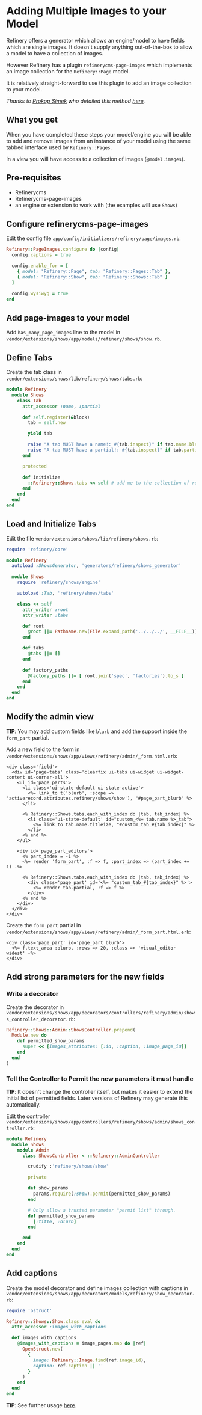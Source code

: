 # Adding Multiple Images to your Model

Refinery offers a generator which allows an engine/model to have fields which are single images. It doesn't supply anything out-of-the-box to allow a model to have a collection of images.

However Refinery has a plugin `refinerycms-page-images` which implements an image collection for the `Refinery::Page` model.

It is relatively straight-forward to use this plugin to add an image collection to your model.

*Thanks to [Prokop Simek](:https://github.com/prokopsimek) who detailed this method [here](:https://github.com/refinery/refinerycms-page-images/issues/111).*

## What you get

When you have completed these steps your model/engine you will be able to add and remove images from an instance of your model using the same tabbed interface used by `Refinery::Pages`.

In a view you will have access to a collection of images (`@model.images`).

## Pre-requisites

* Refinerycms
* Refinerycms-page-images
* an engine or extension to work with (the examples will use `Shows`)

## Configure refinerycms-page-images

Edit the config file `app/config/initializers/refinery/page/images.rb`:

```ruby
Refinery::PageImages.configure do |config|
  config.captions = true

  config.enable_for = [
    { model: "Refinery::Page", tab: "Refinery::Pages::Tab" },
    { model: "Refinery::Show", tab: "Refinery::Shows::Tab" }
  ]

  config.wysiwyg = true
end
```

## Add page-images to your model

Add `has_many_page_images` line to the model in `vendor/extensions/shows/app/models/refinery/shows/show.rb`.

## Define Tabs

Create the tab class in `vendor/extensions/shows/lib/refinery/shows/tabs.rb`:

```ruby
module Refinery
  module Shows
    class Tab
      attr_accessor :name, :partial

      def self.register(&block)
        tab = self.new

        yield tab

        raise "A tab MUST have a name!: #{tab.inspect}" if tab.name.blank?
        raise "A tab MUST have a partial!: #{tab.inspect}" if tab.partial.blank?
      end

      protected

      def initialize
        ::Refinery::Shows.tabs << self # add me to the collection of registered tabs
      end
    end
  end
end
```

## Load and Initialize Tabs

Edit the file `vendor/extensions/shows/lib/refinery/shows.rb`:

```ruby
require 'refinery/core'

module Refinery
  autoload :ShowsGenerator, 'generators/refinery/shows_generator'

  module Shows
    require 'refinery/shows/engine'

    autoload :Tab, 'refinery/shows/tabs'

    class << self
      attr_writer :root
      attr_writer :tabs

      def root
        @root ||= Pathname.new(File.expand_path('../../../', __FILE__))
      end

      def tabs
        @tabs ||= []
      end

      def factory_paths
        @factory_paths ||= [ root.join('spec', 'factories').to_s ]
      end
    end
  end
end
```

## Modify the admin view

__TIP__: You may add custom fields like `blurb` and add the support inside the `form_part` partial.

Add a new field to the form in `vendor/extensions/shows/app/views/refinery/admin/_form.html.erb`:

```erb
<div class='field'>
  <div id='page-tabs' class='clearfix ui-tabs ui-widget ui-widget-content ui-corner-all'>
    <ul id='page_parts'>
      <li class='ui-state-default ui-state-active'>
        <%= link_to t('blurb', :scope => 'activerecord.attributes.refinery/shows/show'), "#page_part_blurb" %>
      </li>

      <% Refinery::Shows.tabs.each_with_index do |tab, tab_index| %>
        <li class='ui-state-default' id="custom_<%= tab.name %>_tab">
          <%= link_to tab.name.titleize, "#custom_tab_#{tab_index}" %>
        </li>
      <% end %>
    </ul>

    <div id='page_part_editors'>
      <% part_index = -1 %>
      <%= render 'form_part', :f => f, :part_index => (part_index += 1) -%>

      <% Refinery::Shows.tabs.each_with_index do |tab, tab_index| %>
        <div class='page_part' id='<%= "custom_tab_#{tab_index}" %>'>
          <%= render tab.partial, :f => f %>
        </div>
      <% end %>
    </div>
  </div>
</div>
```

Create the `form_part` partial in `vendor/extensions/shows/app/views/refinery/admin/_form_part.html.erb`:

```erb
<div class='page_part' id='page_part_blurb'>
  <%= f.text_area :blurb, :rows => 20, :class => 'visual_editor widest' -%>
</div>
```

## Add strong parameters for the new fields

### Write a decorator

Create the decorator in `vendor/extensions/shows/app/decorators/controllers/refinery/admin/shows_controller_decorator.rb`:

```ruby
Refinery::Shows::Admin::ShowsController.prepend(
  Module.new do
    def permitted_show_params
      super << [images_attributes: [:id, :caption, :image_page_id]]
    end
  end
)
```

### Tell the Controller to Permit the new parameters it must handle

__TIP__: It doesn't change the controller itself, but makes it easier to extend the initial list of permitted fields. Later versions of Refinery may generate this automatically.

Edit the controller `vendor/extensions/shows/app/controllers/refinery/shows/admin/shows_controller.rb`:

```ruby
module Refinery
  module Shows
    module Admin
      class ShowsController < ::Refinery::AdminController

        crudify :'refinery/shows/show'

        private

        def show_params
          params.require(:show).permit(permitted_show_params)
        end

        # Only allow a trusted parameter "permit list" through.
        def permitted_show_params
          [:title, :blurb]
        end

      end
    end
  end
end
```

## Add captions

Create the model decorator and define images collection with captions in `vendor/extensions/shows/app/decorators/models/refinery/show_decorator.rb`:

```ruby
require 'ostruct'

Refinery::Shows::Show.class_eval do
  attr_accessor :images_with_captions

  def images_with_captions
    @images_with_captions = image_pages.map do |ref|
      OpenStruct.new(
        {
          image: Refinery::Image.find(ref.image_id),
          caption: ref.caption || ''
        }
      )
    end
  end
end
```

__TIP__: See further usage [here](https://github.com/refinery/refinerycms-page-images#usage).
